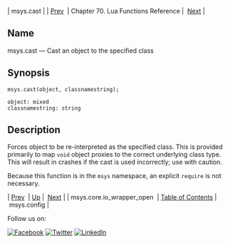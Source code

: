| msys.cast |
| [Prev](lua.ref.msys.core.io_wrapper_open.php)  | Chapter 70. Lua Functions Reference |  [Next](lua.ref.msys.config.php) |

<a name="lua.ref.msys.cast"></a>
## Name

msys.cast — Cast an object to the specified class

<a name="idp16043696"></a>
## Synopsis

`msys.cast(object, classnamestring);`

```
object: mixed
classnamestring: string
```
<a name="idp16046688"></a>
## Description

Forces object to be re-interpreted as the specified class. This is provided primarily to map `void` object proxies to the correct underlying class type. This will result in crashes if the cast is used incorrectly; use with caution.

Because this function is in the `msys` namespace, an explicit `require` is not necessary.

| [Prev](lua.ref.msys.core.io_wrapper_open.php)  | [Up](lua.function.details.php) |  [Next](lua.ref.msys.config.php) |
| msys.core.io_wrapper_open  | [Table of Contents](index.php) |  msys.config |

Follow us on:

[![Facebook](https://support.messagesystems.com/images/icon-facebook.png)](http://www.facebook.com/messagesystems) [![Twitter](https://support.messagesystems.com/images/icon-twitter.png)](http://twitter.com/#!/MessageSystems) [![LinkedIn](https://support.messagesystems.com/images/icon-linkedin.png)](http://www.linkedin.com/company/message-systems)
